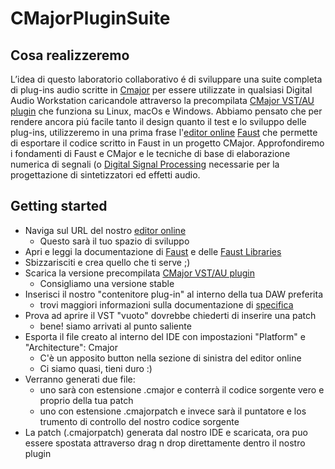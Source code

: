# CMajorPluginSuite

## Cosa realizzeremo
L’idea di questo laboratorio collaborativo é di sviluppare una suite completa di plug-ins audio scritte in [Cmajor](https://cmajor.dev) per essere utilizzate in qualsiasi Digital Audio Workstation caricandole attraverso la precompilata [CMajor VST/AU plugin](https://github.com/cmajor-lang/cmajor/releases) che funziona su Linux, macOs e Windows.
Abbiamo pensato che per rendere ancora piú facile tanto il design quanto il test e lo sviluppo delle plug-ins, utilizzeremo in una prima frase l'[editor online](https://faustide.grame.fr/) [Faust](https://faust.grame.fr/) che permette di esportare il codice scritto in Faust in un progetto CMajor.
Approfondiremo i fondamenti di Faust e CMajor e le tecniche di base di elaborazione numerica di segnali (o [Digital Signal Processing](https://en.wikipedia.org/wiki/Digital_signal_processing) necessarie per la progettazione di sintetizzatori ed effetti audio.

## Getting started
- Naviga sul URL del nostro [editor online](https://faustide.grame.fr/)    
  - Questo sarà il tuo spazio di sviluppo
- Apri e leggi la documentazione di [Faust](https://faustdoc.grame.fr/) e delle [Faust Libraries](https://faustlibraries.grame.fr/)
- Sbizzarisciti e crea quello che ti serve ;)
- Scarica la versione precompilata [CMajor VST/AU plugin](https://github.com/cmajor-lang/cmajor/releases) 
  - Consigliamo una versione stable  
- Inserisci il nostro "contenitore plug-in" al interno della tua DAW preferita
  - trovi maggiori informazioni sulla documentazione di [specifica](https://cmajor.dev/docs/GettingStarted#loading-patches-in-your-daw-with-the-cmajor-vstau-plugin)
- Prova ad aprire il VST "vuoto" dovrebbe chiederti di inserire una patch
  - bene! siamo arrivati al punto saliente
- Esporta il file creato al interno del IDE con impostazioni "Platform" e "Architecture": Cmajor 
  - C'è un apposito button nella sezione di sinistra del editor online
  - Ci siamo quasi, tieni duro :)
- Verranno generati due file: 
  - uno sarà con estensione .cmajor e conterrà il codice sorgente vero e proprio della tua patch
  - uno con estensione .cmajorpatch e invece sarà il puntatore e los trumento di controllo del nostro codice sorgente
-  La patch (.cmajorpatch) generata dal nostro IDE e scaricata, ora puo essere spostata attraverso drag n drop direttamente dentro il nostro plugin 